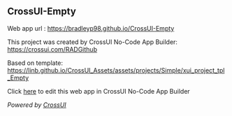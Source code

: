 ## CrossUI-Empty
Web app url : https://bradleyp98.github.io/CrossUI-Empty

This project was created by CrossUI No-Code App Builder: https://crossui.com/RADGithub

Based on template: https://linb.github.io/CrossUI_Assets/assets/projects/Simple/xui_project_tpl_Empty

Click [here](https://crossui.com/RADGithub/#!from=github&owner=bradleyp98&repo=CrossUI-Empty) to edit this web app in CrossUI No-Code App Builder

<i>Powered by [CrossUI](https://crossui.com)</i>
